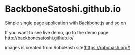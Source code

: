 # BackboneSatoshi.github.io

Simple single page application with Backbone.js and so on

If you want to see live demo, go to the demo page http://backbonesatoshi.github.io/

images is created from RoboHash site(https://robohash.org/)
